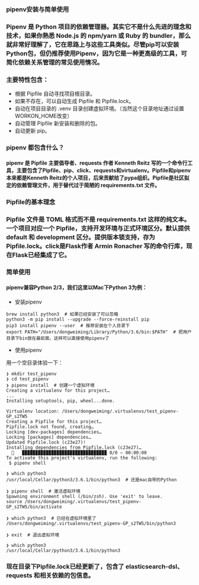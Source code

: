 ### pipenv安装与简单使用
### Pipenv 是 Python 项目的依赖管理器。其实它不是什么先进的理念和技术，如果你熟悉 Node.js 的 npm/yarn 或 Ruby 的 bundler，那么就非常好理解了，它在思路上与这些工具类似。尽管pip可以安装Python包，但仍推荐使用Pipenv，因为它是一种更高级的工具，可简化依赖关系管理的常见使用情况。

### 主要特性包含：

- 根据 Pipfile 自动寻找项目根目录。
- 如果不存在，可以自动生成 Pipfile 和 Pipfile.lock。
- 自动在项目目录的 .venv 目录创建虚拟环境。（当然这个目录地址通过设置WORKON_HOME改变）
- 自动管理 Pipfile 新安装和删除的包。
- 自动更新 pip。


### pipenv 都包含什么？
#### pipenv 是 Pipfile 主要倡导者、requests 作者 Kenneth Reitz 写的一个命令行工具，主要包含了Pipfile、pip、click、requests和virtualenv。Pipfile和pipenv本来都是Kenneth Reitz的个人项目，后来贡献给了pypa组织。Pipfile是社区拟定的依赖管理文件，用于替代过于简陋的 requirements.txt 文件。

### Pipfile的基本理念

### Pipfile 文件是 TOML 格式而不是 requirements.txt 这样的纯文本。一个项目对应一个 Pipfile，支持开发环境与正式环境区分。默认提供 default 和 development 区分。提供版本锁支持，存为 Pipfile.lock。click是Flask作者 Armin Ronacher 写的命令行库，现在Flask已经集成了它。

### 简单使用
#### pipenv兼容Python 2/3，我们这里以Mac下Python 3为例：

- 安装pipenv

```
brew install python3  # 如果已经安装了可以忽略
python3 -m pip install --upgrade --force-reinstall pip
pip3 install pipenv --user  # 推荐安装在个人目录下
export PATH="/Users/dongweiming/Library/Python/3.6/bin:$PATH"  # 把用户目录下bin放在最前面，这样可以直接使用pipenv了
```

- 使用pipenv

用一个空目录体验一下：

```
❯ mkdir test_pipenv
❯ cd test_pipenv
❯ pipenv install  # 创建一个虚拟环境
Creating a virtualenv for this project…
...
Installing setuptools, pip, wheel...done.

Virtualenv location: /Users/dongweiming/.virtualenvs/test_pipenv-GP_s2TW5
Creating a Pipfile for this project…
Pipfile.lock not found, creating…
Locking [dev-packages] dependencies…
Locking [packages] dependencies…
Updated Pipfile.lock (c23e27)!
Installing dependencies from Pipfile.lock (c23e27)…
  🐍   ▉▉▉▉▉▉▉▉▉▉▉▉▉▉▉▉▉▉▉▉▉▉▉▉▉▉▉▉▉▉▉▉ 0/0 — 00:00:00
To activate this project's virtualenv, run the following:
 $ pipenv shell

❯ which python3
/usr/local/Cellar/python3/3.6.1/bin/python3  # 还是mac自带的Python

❯ pipenv shell  # 激活虚拟环境
Spawning environment shell (/bin/zsh). Use 'exit' to leave.
source /Users/dongweiming/.virtualenvs/test_pipenv-GP_s2TW5/bin/activate

❯ which python3  # 已经在虚拟环境里了
/Users/dongweiming/.virtualenvs/test_pipenv-GP_s2TW5/bin/python3

❯ exit  # 退出虚拟环境

❯ which python3
/usr/local/Cellar/python3/3.6.1/bin/python3
```

### 现在目录下Pipfile.lock已经更新了，包含了 elasticsearch-dsl、requests 和相关依赖的包信息。
